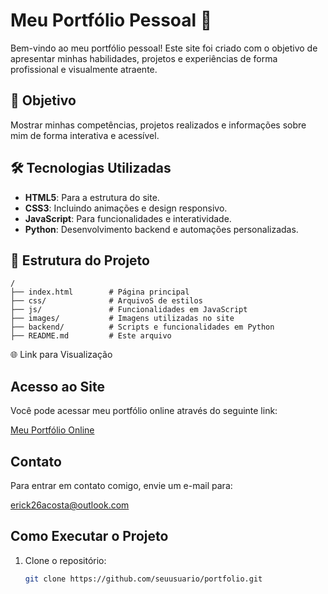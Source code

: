 # Meu Portfólio Pessoal 🌟

Bem-vindo ao meu portfólio pessoal! Este site foi criado com o objetivo de apresentar minhas habilidades, projetos e experiências de forma profissional e visualmente atraente.

## 🎯 Objetivo

Mostrar minhas competências, projetos realizados e informações sobre mim de forma interativa e acessível.

## 🛠️ Tecnologias Utilizadas

- **HTML5**: Para a estrutura do site.
- **CSS3**: Incluindo animações e design responsivo.
- **JavaScript**: Para funcionalidades e interatividade.
- **Python**: Desenvolvimento backend e automações personalizadas.

## 📂 Estrutura do Projeto

```plaintext
/
├── index.html        # Página principal
├── css/              # ArquivoS de estilos
├── js/               # Funcionalidades em JavaScript
├── images/           # Imagens utilizadas no site
├── backend/          # Scripts e funcionalidades em Python
├── README.md         # Este arquivo
```

🌐 Link para Visualização

## Acesso ao Site

Você pode acessar meu portfólio online através do seguinte link:

[Meu Portfólio Online](https://www.meuportfolio.com)

## Contato

Para entrar em contato comigo, envie um e-mail para:

[erick26acosta@outlook.com](mailto:erick26acosta@outlook.com)

## Como Executar o Projeto

1. Clone o repositório:
   ```bash
   git clone https://github.com/seuusuario/portfolio.git
   ```
